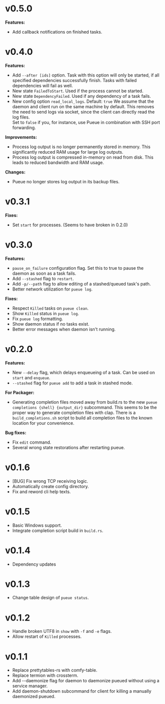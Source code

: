 # v0.5.0
**Features:**
- Add callback notifications on finished tasks.

# v0.4.0
**Features:**
- Add `--after [ids]` option. Task with this option will only be started, if all specified dependencies successfully finish.
    Tasks with failed dependencies will fail as well.
- New state `FailedToStart`. Used if the process cannot be started.
- New state `DependencyFailed`. Used if any dependency of a task fails.
- New config option `read_local_logs`. Default: `true`
    We assume that the daemon and client run on the same machine by default.
    This removes the need to send logs via socket, since the client can directly read the log files.  
    Set to `false` if you, for instance, use Pueue in combination with SSH port forwarding.

**Improvements:**
- Process log output is no longer permanently stored in memory. This significantly reduced RAM usage for large log outputs.
- Process log output is compressed in-memory on read from disk. This leads to reduced bandwidth and RAM usage.

**Changes:**
- Pueue no longer stores log output in its backup files.

# v0.3.1
**Fixes:**
- Set `start` for processes. (Seems to have broken in 0.2.0)

# v0.3.0
**Features:**
- `pause_on_failure` configuration flag. Set this to true to pause the daemon as soon as a task fails.
- Add `--stashed` flag to `restart`.
- Add `-p/--path` flag to allow editing of a stashed/queued task's path.
- Better network utilization for `pueue log`.

**Fixes:**
- Respect `Killed` tasks on `pueue clean`.
- Show `Killed` status in `pueue log`.
- Fix `pueue log` formatting.
- Show daemon status if no tasks exist.
- Better error messages when daemon isn't running.

# v0.2.0
**Features:**
- New `--delay` flag, which delays enqueueing of a task. Can be used on `start` and `enqueue`.
- `--stashed` flag for `pueue add` to add a task in stashed mode.

**For Packager:**
- Generating completion files moved away from build.rs to the new `pueue completions {shell} {output_dir}` subcommand.
This seems to be the proper way to generate completion files with clap.
There is a `build_completions.sh` script to build all completion files to the known location for your convenience.

**Bug fixes:**
- Fix `edit` command.
- Several wrong state restorations after restarting pueue.

# v0.1.6
- [BUG] Fix wrong TCP receiving logic.
- Automatically create config directory.
- Fix and reword cli help texts.

# v0.1.5
- Basic Windows support.
- Integrate completion script build in `build.rs`.

# v0.1.4
- Dependency updates

# v0.1.3
- Change table design of `pueue status`.

# v0.1.2
- Handle broken UTF8 in `show` with `-f` and `-e` flags.
- Allow restart of `Killed` processes.

# v0.1.1

- Replace prettytables-rs with comfy-table.
- Replace termion with crossterm.
- Add --daemonize flag for daemon to daemonize pueued without using a service manager.
- Add daemon-shutdown subcommand for client for killing a manually daemonized pueued.
